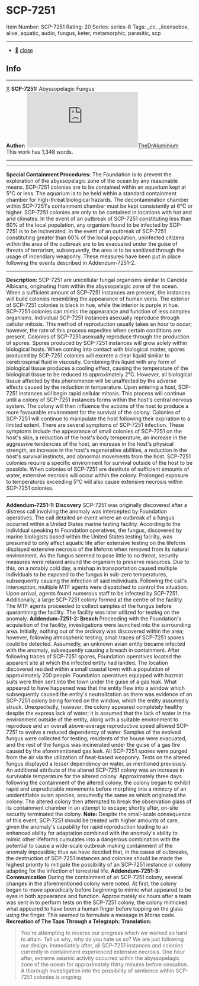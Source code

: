 # SCP-7251
Item Number: SCP-7251
Rating: 20
Series: series-8
Tags: _cc, _licensebox, alive, aquatic, audio, fungus, keter, metamorphic, parasitic, scp

---

  * [](javascript:;)
[close](javascript:;)
## Info
* * *
[X](javascript:;)
**SCP-7251:** Abyssopelagic Fungus  
**Author:** [![TheDrAluminium](https://www.wikidot.com/avatar.php?userid=7630675&amp;size=small&amp;timestamp=1735052764)](http://www.wikidot.com/user:info/thedraluminium)[TheDrAluminium](http://www.wikidot.com/user:info/thedraluminium)  
This work has 1,348 words.
* * *

* * *
**Special Containment Procedures:** The Foundation is to prevent the exploration of the abyssopelagic zone of the ocean by any reasonable means. SCP-7251 colonies are to be contained within an aquarium kept at 5°C or less. The aquarium is to be held within a standard containment chamber for high-threat biological hazards. The decontamination chamber within SCP-7251's containment chamber must be kept consistently at 6°C or higher. SCP-7251 colonies are only to be contained in locations with hot and arid climates.
In the event of an outbreak of SCP-7251 constituting less than 60% of the local population, any organism found to be infected by SCP-7251 is to be incinerated. In the event of an outbreak of SCP-7251 constituting greater than 60% of the local population, uninfected citizens within the area of the outbreak are to be evacuated under the guise of threats of terrorism, subsequently, the area is to be sanitized through the usage of incendiary weaponry. These measures have been put in place following the events described in Addendum-7251-2.
* * *
**Description:** SCP-7251 are unicellular fungal organisms similar to Candida Albicans, originating from within the abyssopelagic zone of the ocean. When a sufficient amount of SCP-7251 instances are present, the instances will build colonies resembling the appearance of human veins. The exterior of SCP-7251 colonies is black in hue, while the interior is purple in hue. SCP-7251 colonies can mimic the appearance and function of less complex organisms.
Individual SCP-7251 instances asexually reproduce through cellular mitosis. This method of reproduction usually takes an hour to occur; however, the rate of this process expedites when certain conditions are present. Colonies of SCP-7251 asexually reproduce through the production of spores. Spores produced by SCP-7251 instances will grow solely within biological hosts.
When coming into contact with biological matter, spores produced by SCP-7251 colonies will excrete a clear liquid similar to cerebrospinal fluid in viscosity. Combining this liquid with any form of biological tissue produces a cooling effect, causing the temperature of the biological tissue to be reduced to approximately 2°C. However, all biological tissue affected by this phenomenon will be unaffected by the adverse effects caused by the reduction in temperature.
Upon entering a host, SCP-7251 instances will begin rapid cellular mitosis. This process will continue until a colony of SCP-7251 instances forms within the host's central nervous system. The colony will then influence the actions of the host to produce a more favourable environment for the survival of the colony. Colonies of SCP-7251 will continue to manipulate the host following their expiration to a limited extent.
There are several symptoms of SCP-7251 infection. These symptoms include the appearance of small colonies of SCP-7251 on the host's skin, a reduction of the host's body temperature, an increase in the aggressive tendencies of the host, an increase in the host's physical strength, an increase in the host's regenerative abilities, a reduction in the host's survival instincts, and abnormal movements from the host.
SCP-7251 colonies require a specific environment for survival outside of the host to be possible. When colonies of SCP-7251 are destitute of sufficient amounts of water, extensive necrosis will occur within the colony. Prolonged exposure to temperatures exceeding 5°C will also cause extensive necrosis within SCP-7251 colonies.
* * *
**Addendum-7251-1: Discovery**
SCP-7251 was originally discovered after a distress call involving the anomaly was intercepted by Foundation operatives. The call detailed an event where an outbreak of a fungus occurred within a United States marine testing facility.
According to the individual speaking to Foundation operatives, the fungus, discovered by marine biologists based within the United States testing facility, was presumed to only affect aquatic life after extensive testing on the lifeform displayed extensive necrosis of the lifeform when removed from its natural environment. As the fungus seemed to pose little to no threat, security measures were relaxed around the organism to preserve resources. Due to this, on a notably cold day, a mishap in transportation caused multiple individuals to be exposed to the fungus in sub-zero temperatures, subsequently causing the infection of said individuals.
Following the call's interception, multiple MTF agents were dispatched to control the situation. Upon arrival, agents found numerous staff to be infected by SCP-7251. Additionally, a large SCP-7251 colony formed at the centre of the facility. The MTF agents proceeded to collect samples of the fungus before quarantining the facility. The facility was later utilized for testing on the anomaly.
**Addendum-7251-2: Breach**
Proceeding with the Foundation's acquisition of the facility, investigations were launched into the surrounding area. Initially, nothing out of the ordinary was discovered within the area; however, following atmospheric testing, small traces of SCP-7251 spores could be detected. Assumedly, an unknown avian entity became infected with the anomaly, subsequently causing a breach in containment.
After following traces of SCP-7251 spores, Foundation operatives located the apparent site at which the infected entity had landed. The location discovered resided within a small coastal town with a population of approximately 200 people. Foundation operatives equipped with hazmat suits were then sent into the town under the guise of a gas leak. What appeared to have happened was that the entity flew into a window which subsequently caused the entity's neutralization as there was evidence of an SCP-7251 colony being formed on the window, which the entity assumedly struck. Unexpectedly, however, the colony appeared completely healthy despite the express lack of water; it is assumed that the lack of water in the environment outside of the entity, along with a suitable environment to reproduce and an overall above-average reproductive speed allowed SCP-7251 to evolve a reduced dependency of water. Samples of the evolved fungus were collected for testing; residents of the house were evacuated, and the rest of the fungus was incinerated under the guise of a gas fire caused by the aforementioned gas leak. All SCP-7251 spores were purged from the air via the utilization of heat-based weaponry.
Tests on the altered fungus displayed a lesser dependency on water, as mentioned previously. An additional attribute of the altered SCP-7251 colony was an increase in survivable temperature for the altered colony. Approximately three days following the containment of the altered colony, the colony began to exhibit rapid and unpredictable movements before morphing into a mimicry of an unidentifiable avian species, assumedly the same as which originated the colony. The altered colony then attempted to break the observation glass of its containment chamber in an attempt to escape; shortly after, on-site security terminated the colony.
**Note:** Despite the small-scale consequence of this event, SCP-7251 should be treated with higher amounts of care, given the anomaly's capability for rapid reproduction leading to an enhanced ability for adaptation combined with the anomaly's ability to mimic other lifeforms cumulates into a dangerous combination with the potential to cause a wide-scale outbreak making containment of the anomaly impossible; thus we have decided that, in the cases of outbreaks, the destruction of SCP-7251 instances and colonies should be made the highest priority to mitigate the possibility of an SCP-7251 instance or colony adapting for the infection of terrestrial life.
**Addendum-7251-3: Communication**
During the containment of an SCP-7251 colony, several changes in the aforementioned colony were noted. At first, the colony began to move sporadically before beginning to mimic what appeared to be eyes in both appearance and function. Approximately six hours after a team was sent in to perform tests on the SCP-7251 colony, the colony mimicked what appeared to have been a human finger before tapping on the glass using the finger. This seemed to formulate a message in Morse code.
**Recreation of The Taps Through a Telegraph:**
**Translation:**
> You're attempting to reverse our progress which we worked so hard to attain. Tell us why, why do you hate us so? We are just following our design.
Immediately after, all SCP-7251 instances and colonies currently in containment experienced extensive necrosis. One hour after, extreme seismic activity occurred within the abyssopelagic zone of the ocean for approximately thirty minutes before cessation. A thorough investigation into the possibility of sentience within SCP-7251 colonies is ongoing.
